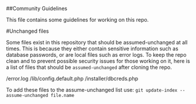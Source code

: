 ##Community Guidelines

This file contains some guidelines for working on this repo.

#Unchanged files

Some files exist in this repository that should be assumed-unchanged at all times. This is because they either contain sensitive information such as database passwords, or are local files such as error logs.
To keep the repo clean and to prevent possible security issues for those working on it, here is a list of files that should be `assumed-unchanged` after cloning the repo.

/error.log
/lib/config.default.php
/installer/dbcreds.php

To add these files to the assume-unchanged list use: `git update-index --assume-unchanged file.name`
